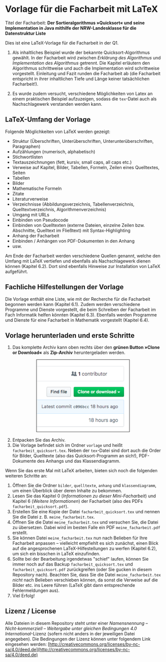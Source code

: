 # Vorlage für die Facharbeit mit LaTeX

Titel der Facharbeit: **Der Sortieralgorithmus »Quicksort« und seine Implementation in Java mithilfe der NRW-Landesklasse für die Datenstruktur Liste**

Dies ist eine LaTeX-Vorlage für die Facharbeit in der Q1. 

1. Als inhaltliches Beispiel wurde der bekannte Quicksort-Algorithmus gewählt. In der Facharbeit wird zwischen *Erklärung des Algorithmus* und *Implementation des Algorithmus* getrennt. Die Kapitel erläutern den Algorithmus schrittweise und auch die Implementation wird schrittweise vorgestellt. Einleitung und Fazit runden die Facharbeit ab (die Facharbeit entspricht in ihrer inhaltlichen Tiefe und Länge keiner tatsächlichen Facharbeit!).

2. Es wurde zudem versucht, verschiedene Möglichkeiten von Latex an einem praktischen Beispiel aufzuzeigen, sodass die `tex`-Datei auch als Nachschlagewerk verstanden werden kann.



## LaTeX-Umfang der Vorlage

Folgende Möglichkeiten von LaTeX werden gezeigt:

- Struktur (Überschriften, Unterüberschriften, Unterunterüberschriften, Paragraphen)
- Aufzählungen (numerisch, alphabetisch)
- Stichwortlisten
- Textauszeichnungen (fett, kursiv, small caps, all caps etc.)
- Verweise auf Kapitel, Bilder, Tabellen, Formeln, Zeilen eines Quelltextes, Seiten
- Tabellen
- Bilder
- Mathematische Formeln
- Zitate
- Literaturverweise
- Verzeichnisse (Abbildungsverzeichnis, Tabellenverzeichnis, Quelltextverzeichnis, Algorithmenverzeichnis)
- Umgang mit URLs
- Einbinden von Pseudocode
- Einbinden von Quelltexten (externe Dateien, einzelne Zeilen bzw. Abschnitte, Quelltext im Fließtext) mit Syntax-Highlighting
- Anhang der Facharbeit
- Einbinden / Anhängen von PDF-Dokumenten in den Anhang
- usw.

Am Ende der Facharbeit werden verschiedene Quellen genannt, welche den Umfang mit LaTeX vertiefen und ebenfalls als Nachschlagewerk dienen können (Kapitel 6.2). Dort sind ebenfalls Hinweise zur Installation von LaTeX aufgeführt.

## Fachliche Hilfestellungen der Vorlage

Die Vorlage enthält eine Liste, wie mit der Recherche für die Facharbeit begonnen werden kann (Kapitel 6.1). Zudem werden verschiedene Programme und Dienste vorgestellt, die beim Schreiben der Facharbeit im Fach Informatik helfen könnten (Kapitel 6.3). Ebenfalls werden Programme und Dienste für eine Facharbeit in Mathematik vorgestellt (Kapitel 6.4).

## Vorlage herunterladen und erste Schritte

1. Das komplette Archiv kann oben rechts über den **grünen Button »Clone or Download«** als **Zip-Archiv** heruntergeladen werden.

<div align="center">
<img src="readme_bilder/download_button.png" alt="Download-Button" width="300px" border="1px">
</div>

2. Entpacken Sie das Archiv.
3. Die Vorlage befindet sich im Ordner `vorlage` und heißt `facharbeit_quicksort.tex`. Neben der `tex`-Datei sind dort auch die Order für Bilder, Quelltexte (also das Quicksort-Programm an sich!), PDF-Dokumente des Anhangs und das Klassendiagramm.

Wenn Sie das erste Mal mit LaTeX arbeiten, bieten sich noch die folgenden weiteren Schritte an:

1. Öffnen Sie die Ordner `bilder`, `quelltexte`, `anhang` und `klassendiagramm`, um einen Überblick über deren Inhalte zu bekommen.
2. Lesen Sie das Kapitel 0 (*Informationen zu dieser Mini-Facharbeit*) und Kapitel 6 (*Weitere Informationen*) der Facharbeit (also des PDFs `facharbeit_quicksort.pdf`).
3. Erstellen Sie eine Kopie der Datei `facharbeit_quicksort.tex` und nennen Sie die Datei z. B. `meine_facharbeit.tex`.
4. Öffnen Sie die Datei `meine_facharbeit.tex` und versuchen Sie, die Datei zu übersetzen. Dabei wird im besten Falle ein PDF `meine_facharbeit.pdf` erstellt.
5. Sie können Datei `meine_facharbeit.tex` nun nach Belieben für Ihre Facharbeit anpassen – vielleicht empfiehlt es sich zunächst, einen Blick auf die angesprochenen LaTeX-Hilfestellungen zu werfen (Kapitel 6.2), um sich ein bisschen in LaTeX einzufinden.
6. Sollte bei der Bearbeitung irgendetwas "schief" laufen, können Sie immer noch auf das Backup `facharbeit_quicksort.tex` und `facharbeit_quicksort.pdf` zurückgreifen (oder Sie gucken in diesem Repository nach). Beachten Sie, dass Sie die Datei `meine_facharbeit.tex` *nicht* nach Belieben verschieben können, da sonst die Verweise auf die Bilder etc. ins Leere führen (LaTeX gibt dann entsprechende Fehlermeldungen aus).
7. Viel Erfolg!



## Lizenz / License
Alle Dateien in diesem Repository steht unter einer *Namensnennung – Nicht-kommerziell – Weitergabe unter gleichen Bedingungen 4.0 International*-Lizenz (sofern nicht anders in der jeweiligen Datei angegeben). Die Bedingungen der Lizenz können unter folgendem Link eingesehen werden: [http://creativecommons.org/licenses/by-nc-sa/4.0/deed.de](http://creativecommons.org/licenses/by-nc-sa/4.0/deed.de)